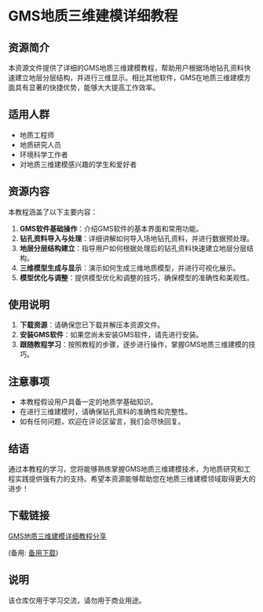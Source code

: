 # GMS地质三维建模详细教程

## 资源简介

本资源文件提供了详细的GMS地质三维建模教程，帮助用户根据场地钻孔资料快速建立地层分层结构，并进行三维显示。相比其他软件，GMS在地质三维建模方面具有显著的快捷优势，能够大大提高工作效率。

## 适用人群

- 地质工程师
- 地质研究人员
- 环境科学工作者
- 对地质三维建模感兴趣的学生和爱好者

## 资源内容

本教程涵盖了以下主要内容：

1. **GMS软件基础操作**：介绍GMS软件的基本界面和常用功能。
2. **钻孔资料导入与处理**：详细讲解如何导入场地钻孔资料，并进行数据预处理。
3. **地层分层结构建立**：指导用户如何根据处理后的钻孔资料快速建立地层分层结构。
4. **三维模型生成与显示**：演示如何生成三维地质模型，并进行可视化展示。
5. **模型优化与调整**：提供模型优化和调整的技巧，确保模型的准确性和美观性。

## 使用说明

1. **下载资源**：请确保您已下载并解压本资源文件。
2. **安装GMS软件**：如果您尚未安装GMS软件，请先进行安装。
3. **跟随教程学习**：按照教程的步骤，逐步进行操作，掌握GMS地质三维建模的技巧。

## 注意事项

- 本教程假设用户具备一定的地质学基础知识。
- 在进行三维建模时，请确保钻孔资料的准确性和完整性。
- 如有任何问题，欢迎在评论区留言，我们会尽快回复。

## 结语

通过本教程的学习，您将能够熟练掌握GMS地质三维建模技术，为地质研究和工程实践提供强有力的支持。希望本资源能够帮助您在地质三维建模领域取得更大的进步！

## 下载链接
[GMS地质三维建模详细教程分享](https://pan.quark.cn/s/df718c5d4e5a) 

(备用: [备用下载](https://pan.baidu.com/s/11I0wC-Id7z5aSl3QdRNXdQ?pwd=1234))

## 说明

该仓库仅用于学习交流，请勿用于商业用途。
